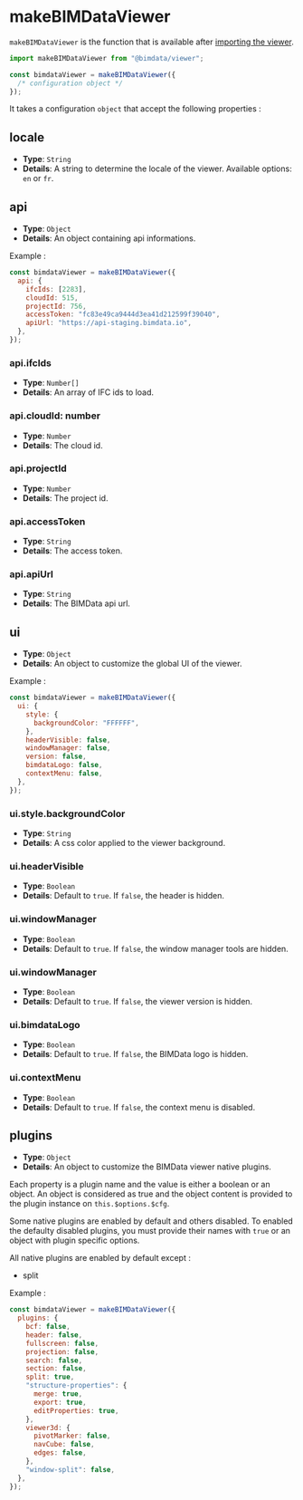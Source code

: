 # makeBIMDataViewer

`makeBIMDataViewer` is the function that is available after [importing the viewer](/viewer/getting_started/quick_start.html).

```javascript
import makeBIMDataViewer from "@bimdata/viewer";

const bimdataViewer = makeBIMDataViewer({
  /* configuration object */
});
```

It takes a configuration `object` that accept the following properties :

## locale

- **Type**: `String`
- **Details**: A string to determine the locale of the viewer. Available options: `en` or `fr`.

## api

- **Type**: `Object`
- **Details**: An object containing api informations.

Example :

```javascript
const bimdataViewer = makeBIMDataViewer({
  api: {
    ifcIds: [2283],
    cloudId: 515,
    projectId: 756,
    accessToken: "fc83e49ca9444d3ea41d212599f39040",
    apiUrl: "https://api-staging.bimdata.io",
  },
});
```

### api.ifcIds

- **Type**: `Number[]`
- **Details**: An array of IFC ids to load.

### api.cloudId: number

- **Type**: `Number`
- **Details**: The cloud id.

### api.projectId

- **Type**: `Number`
- **Details**: The project id.

### api.accessToken

- **Type**: `String`
- **Details**: The access token.

### api.apiUrl

- **Type**: `String`
- **Details**: The BIMData api url.

## ui

- **Type**: `Object`
- **Details**: An object to customize the global UI of the viewer.

Example :

```javascript
const bimdataViewer = makeBIMDataViewer({
  ui: {
    style: {
      backgroundColor: "FFFFFF",
    },
    headerVisible: false,
    windowManager: false,
    version: false,
    bimdataLogo: false,
    contextMenu: false,
  },
});
```

### ui.style.backgroundColor

- **Type**: `String`
- **Details**: A css color applied to the viewer background.

### ui.headerVisible

- **Type**: `Boolean`
- **Details**: Default to `true`. If `false`, the header is hidden.

### ui.windowManager

- **Type**: `Boolean`
- **Details**: Default to `true`. If `false`, the window manager tools are hidden.

### ui.windowManager

- **Type**: `Boolean`
- **Details**: Default to `true`. If `false`, the viewer version is hidden.

### ui.bimdataLogo

- **Type**: `Boolean`
- **Details**: Default to `true`. If `false`, the BIMData logo is hidden.

### ui.contextMenu

- **Type**: `Boolean`
- **Details**: Default to `true`. If `false`, the context menu is disabled.

## plugins

- **Type**: `Object`
- **Details**: An object to customize the BIMData viewer native plugins.

Each property is a plugin name and the value is either a boolean or an object. An object is considered as true and the object content is provided to the plugin instance on `this.$options.$cfg`.

Some native plugins are enabled by default and others disabled. To enabled the defaulty disabled plugins, you must provide their names with `true` or an object with plugin specific options.

All native plugins are enabled by default except :
- split

Example :

```javascript
const bimdataViewer = makeBIMDataViewer({
  plugins: {
    bcf: false,
    header: false,
    fullscreen: false,
    projection: false,
    search: false,
    section: false,
    split: true,
    "structure-properties": {
      merge: true,
      export: true,
      editProperties: true,
    },
    viewer3d: {
      pivotMarker: false,
      navCube: false,
      edges: false,
    },
    "window-split": false,
  },
});
```
